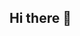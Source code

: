 ## Hi there 👋

<!--
To peer nearly vainly out of a pinprick
across a massive, sprawling internet,
through a pinpick in a wall
perspective

happen across a stolid arm
wandering circumstantially by a breathing limb

might as well been already
lost among posterity

Yet is feeble without
a hand
or shoulder on which to mount



Humerus
And has not much else to say.
-->
